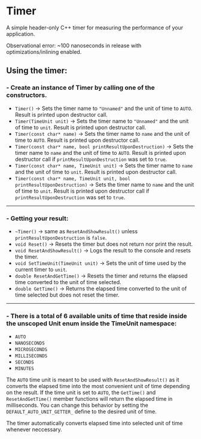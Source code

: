 # Timer
A simple header-only C++ timer for measuring the performance of your application.

Observational error: ~100 nanoseconds in release with optimizations/inlining enabled.

## Using the timer:
### - Create an instance of Timer by calling one of the constructors.
- `Timer()` -> Sets the timer name to `"Unnamed"` and the unit of time to `AUTO`. Result is printed upon destructor call.
- `Timer(TimeUnit unit)` -> Sets the timer name to `"Unnamed"` and the unit of time to `unit`. Result is printed upon destructor call.
- `Timer(const char* name)` -> Sets the timer name to `name` and the unit of time to `AUTO`. Result is printed upon destructor call.
- `Timer(const char* name, bool printResultUponDestruction)` -> Sets the timer name to `name` and the unit of time to `AUTO`. Result is printed upon destructor call if `printResultUponDestruction` was set to `true`.
- `Timer(const char* name, TimeUnit unit)` -> Sets the timer name to `name` and the unit of time to `unit`. Result is printed upon destructor call.
- `Timer(const char* name, TimeUnit unit, bool printResultUponDestruction)` -> Sets the timer name to `name` and the unit of time to `unit`. Result is printed upon destructor call if `printResultUponDestruction` was set to `true`.
---
### - Getting your result:
- `~Timer()` -> same as `ResetAndShowResult()` unless `printResultUponDestruction` is `false`.
- `void Reset()` -> Resets the timer but does not return nor print the result.
- `void ResetAndShowResult()` -> Logs the result to the console and resets the timer.
- `void SetTimeUnit(TimeUnit unit)` -> Sets the unit of time used by the current timer to `unit`.
- `double ResetAndGetTime()` -> Resets the timer and returns the elapsed time converted to the unit of time selected.
- `double GetTime()` -> Returns the elapsed time converted to the unit of time selected but does not reset the timer.
---
### - There is a total of 6 available units of time that reside inside the unscoped Unit enum inside the TimeUnit namespace:
- `AUTO`
- `NANOSECONDS`
- `MICROSECONDS`
- `MILLISECONDS`
- `SECONDS`
- `MINUTES`

The `AUTO` time unit is meant to be used with `ResetAndShowResult()` as it converts the elapsed time into the most convenient unit of time depending on the result. If the time unit is set to `AUTO`, the `GetTime()` and `ResetAndGetTime()` member functions will return the elapsed time in milliseconds. You can change this behavior by setting the `DEFAULT_AUTO_UNIT_GETTER_` define to the desired unit of time.

The timer automatically converts elapsed time into selected unit of time whenever neccessary.
